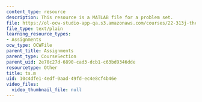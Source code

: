 ```yaml
---
content_type: resource
description: This resource is a MATLAB file for a problem set.
file: https://ol-ocw-studio-app-qa.s3.amazonaws.com/courses/22-313j-thermal-hydraulics-in-power-technology-spring-2007/10c4dfe14edf0aad49fdec4e8cf4b46e_ts.m
file_type: text/plain
learning_resource_types:
- Assignments
ocw_type: OCWFile
parent_title: Assignments
parent_type: CourseSection
parent_uid: 2e70c27d-6890-cad3-dcb1-c63bd9346dde
resourcetype: Other
title: ts.m
uid: 10c4dfe1-4edf-0aad-49fd-ec4e8cf4b46e
video_files:
  video_thumbnail_file: null
---
```

